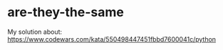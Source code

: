 # are-they-the-same
My solution about: https://www.codewars.com/kata/550498447451fbbd7600041c/python
